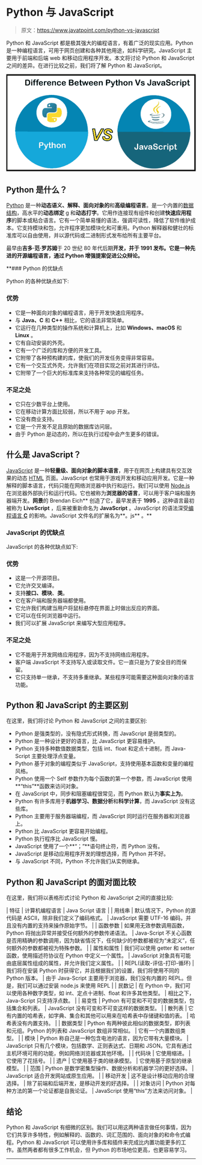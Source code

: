 # Python 与 JavaScript

> 原文：<https://www.javatpoint.com/python-vs-javascript>

Python 和 JavaScript 都是极其强大的编程语言，有着广泛的现实应用。Python 是一种编程语言，可用于网页创建和各种其他用途，如科学研究。JavaScript 主要用于前端和后端 web 和移动应用程序开发。本文将讨论 Python 和 JavaScript 之间的差异。在进行比较之前，我们将了解 Python 和 JavaScript。

![Python vs. JavaScript](img/a937cc87200e44ab456a80eccd8410df.png)

## Python 是什么？

[Python](https://www.javatpoint.com/python-tutorial) 是一种**动态语义、解释、面向对象的**和**高级编程语言**。是一个内置的[数据结构](https://www.javatpoint.com/data-structure-tutorial)，高水平的**动态绑定** g 和**动态打字**。它用作连接现有组件和创建**快速应用程序**的脚本或粘合语言。它有一个简单易懂的语法，强调可读性，降低了软件维护成本。它支持模块和包，允许程序更加模块化和可重用。Python 解释器和健壮的标准库可以自由使用，并以源代码或二进制形式发布给所有主要平台。

最早由**吉多·范·罗苏姆**于 20 世纪 80 年代后期**开发，并于 **1991** 发布。它是一种先进的开源编程语言，通过 **Python 增强提案**促进公众辩论。**

 **### Python 的优缺点

Python 的各种优缺点如下:

### 优势

*   它是一种面向对象的编程语言，用于开发快速应用程序。
*   与 **Java、C** 和 **C++** 相比，它的语法非常简单。
*   它运行在几种类型的操作系统和计算机上，比如 **Windows、macOS** 和 **Linux** 。
*   它有自动安装的外壳。
*   它有一个广泛的库和方便的开发工具。
*   它附带了各种预构建的库，使我们的开发任务变得非常容易。
*   它有一个交互式外壳，允许我们在项目实现之前对其进行评估。
*   它附带了一个巨大的标准库来支持各种常见的编程任务。

### 不足之处

*   它只在少数平台上使用。
*   它在移动计算方面比较弱，所以不用于 app 开发。
*   它没有商业支持。
*   它是一个开发不足且原始的数据库访问层。
*   由于 Python 是动态的，所以在执行过程中会产生更多的错误。

## 什么是 JavaScript？

[JavaScript](https://www.javatpoint.com/javascript-tutorial) 是一种**轻量级、面向对象的脚本语言**，用于在网页上构建具有交互效果的动态 [HTML](https://www.javatpoint.com/html-tutorial) 页面。JavaScript 也常用于游戏开发和移动应用开发。它是一种解释的脚本语言，代码只能在网络浏览器中执行和运行。我们可以使用 [Node.js](https://www.javatpoint.com/nodejs-tutorial) 在浏览器外部执行和运行代码。它也被称为**浏览器的语言**，可以用于客户端和服务器端开发。**网景**的 Brendan Eich** 创造了它，最早发表于 **1995** 。这种语言最初被称为 **LiveScript** ，后来被重新命名为 **JavaScript** 。JavaScript 的语法深受[编程语言 **C**](https://www.javatpoint.com/c-programming-language-tutorial) 的影响。JavaScript 文件名的扩展名为**。js** 。**

### JavaScript 的优缺点

JavaScript 的各种优缺点如下:

### 优势

*   这是一个开源项目。
*   它允许交叉编译。
*   支持**接口、模块**、**类**。
*   它在客户端和服务器端都使用。
*   它允许我们构建当用户将鼠标悬停在界面上时做出反应的界面。
*   它可以在任何浏览器中运行。
*   我们可以扩展 JavaScript 来编写大型应用程序。

### 不足之处

*   它不能用于开发网络应用程序，因为不支持网络应用程序。
*   客户端 JavaScript 不支持写入或读取文件。它一直只是为了安全目的而保留。
*   它只支持单一继承，不支持多重继承。某些程序可能需要这种面向对象的语言功能。

## Python 和 JavaScript 的主要区别

在这里，我们将讨论 Python 和 JavaScript 之间的主要区别:

*   Python 是强类型的，没有隐式形式转换，而 JavaScript 是弱类型的。
*   Python 是一种设计更好的语言，比 JavaScript 更容易维护。
*   Python 支持多种数值数据类型，包括 int、float 和定点十进制，而 Java-Script 主要处理浮点变量。
*   Python 基于对象的编程类似于 JavaScript，支持使用基本函数和变量的编程风格。
*   Python 使用一个 Self 参数作为每个函数的第一个参数，而 JavaScript 使用**“this”**函数来访问对象。
*   在 JavaScript 中，同步和阻塞编程很常见，而 Python 默认为**事实上为**。
*   Python 有许多库用于**机器学习、数据分析**和**科学计算**，而 JavaScript 没有这些库。
*   Python 主要用于服务器端编程，而 JavaScript 同时运行在服务器和浏览器上。
*   Python 比 JavaScript 更容易开始编程。
*   Python 执行程序比 JavaScript 慢。
*   JavaScript 使用了一个**“；”**语句终止符，而 Python 没有。
*   JavaScript 是移动应用程序开发的理想选择，而 Python 并不好。
*   与 JavaScript 不同，Python 不允许我们从实例继承。

## Python 和 JavaScript 的面对面比较

在这里，我们将以表格形式讨论 Python 和 JavaScript 之间的直接比较:

| 特征 | 计算机编程语言 | Java Script 语言 |
| 用线串 | 默认情况下，Python 的源代码是 ASCII，除非我们定义了编码格式。 | JavaScript 需要 UTF-16 编码，并且没有内置的支持来操作原始字节。 |
| 函数参数 | 如果用无效参数调用函数，Python 将抛出异常并接受任何额外的参数传递语法。 | Java-Script 不关心函数是否用精确的参数调用，因为缺省情况下，任何缺少的参数都被视为“未定义”，任何额外的参数都被视为特殊参数。 |
| 属性和属性 | 我们可以使用 getter 和 setter 函数，使用描述符协议在 Python 中定义一个属性。 | JavaScript 对象具有可能由底层属性组成的属性，并允许我们定义属性。 |
| REPL(读取-评估-打印-循环) | 我们将在安装 Python 时获得它，并且根据我们的设置，我们将使用不同的 Python 版本。 | 由于 Java-Script 主要用于浏览器，我们没有内置的 REPL。但是，我们可以通过安装 node.js 来使用 REPL |
| 民数记 | 在 Python 中，我们可以使用各种数字类型，如 int、定点十进制、float 和许多其他类型。 | 相比之下，Java-Script 只支持浮点数。 |
| 易变性 | Python 有可变和不可变的数据类型，包括集合和列表。 | JavaScript 没有可变和不可变这样的数据类型。 |
| 散列表 | 它有内置的哈希表，如字典、集合和其他可以用来在哈希表中存储键和值的表。 | 哈希表没有内置支持。 |
| 数据类型 | Python 有两种彼此相似的数据类型，即列表和元组。Python 的列表和 JavaScript 数组非常相似。 | 它有一个内置数组类型。 |
| 模块 | Python 称自己是一种包含电池的语言，因为它带有大量模块。 | JavaScript 只有几个模块，包括数学、正则表达式、日期和 JSON。它具有通过主机环境可用的功能，例如网络浏览器或其他环境。 |
| 代码块 | 它使用缩进。 | 它使用了花括号。 |
| 遗产 | 它使用基于类的继承模型。 | 它使用基于原型的继承模型。 |
| 范围 | Python 是数学密集型操作、数据分析和机器学习的更好选择。 | JavaScript 适合开发网站或原生应用。 |
| 移动开发 | 这不是设计移动应用的合理选择。 | 除了前端和后端开发，是移动开发的好选择。 |
| 对象访问 | Python 对每种方法的第一个论证都是自我论证。 | JavaScript 使用“this”方法来访问对象。 |

## 结论

Python 和 JavaScript 有细微的区别。我们可以用这两种语言做任何事情，因为它们共享许多特性，例如解释的、函数的、词汇范围的、面向对象的和命令式编程。Python 和 JavaScript 可以使用许多库和插件来完成比内置功能更多的工作。虽然两者都有很多工作机会，但 Python 的市场地位更高，也更容易学习。

* * ***